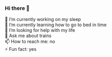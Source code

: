 ### Hi there 👋




🔭 I’m currently working on my sleep <br>
🌱 I’m currently learning how to go to bed in time <br>
🤔 I’m looking for help with my life<br>
💬 Ask me about trains<br>
📫 How to reach me: no<br>
⚡ Fun fact: yes<br>

